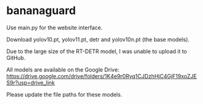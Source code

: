# bananaguard
Use main.py for the website interface.

Download yolov10.pt, yolov11.pt, detr and yolov10n.pt (the base models).

Due to the large size of the RT-DETR model, I was unable to upload it to GitHub.

All models are available on the Google Drive: https://drive.google.com/drive/folders/1K4e9r0Ryq1CJDzhHjC4GjF19xoZJES9r?usp=drive_link

Please update the file paths for these models.
